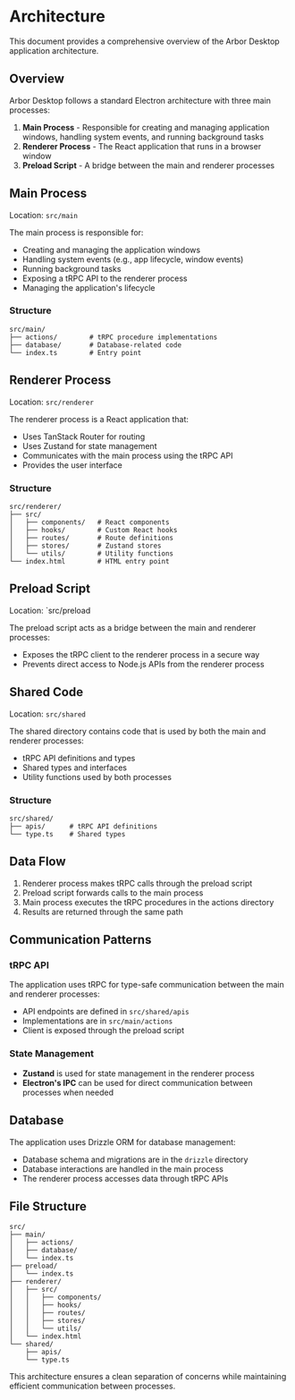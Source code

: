 # Architecture

This document provides a comprehensive overview of the Arbor Desktop application architecture.

## Overview

Arbor Desktop follows a standard Electron architecture with three main processes:

1. **Main Process** - Responsible for creating and managing application windows, handling system events, and running background tasks
2. **Renderer Process** - The React application that runs in a browser window
3. **Preload Script** - A bridge between the main and renderer processes

## Main Process

Location: `src/main`

The main process is responsible for:
- Creating and managing the application windows
- Handling system events (e.g., app lifecycle, window events)
- Running background tasks
- Exposing a tRPC API to the renderer process
- Managing the application's lifecycle

### Structure

```
src/main/
├── actions/        # tRPC procedure implementations
├── database/       # Database-related code
└── index.ts        # Entry point
```

## Renderer Process

Location: `src/renderer`

The renderer process is a React application that:
- Uses TanStack Router for routing
- Uses Zustand for state management
- Communicates with the main process using the tRPC API
- Provides the user interface

### Structure

```
src/renderer/
├── src/
│   ├── components/   # React components
│   ├── hooks/        # Custom React hooks
│   ├── routes/       # Route definitions
│   ├── stores/       # Zustand stores
│   └── utils/        # Utility functions
└── index.html        # HTML entry point
```

## Preload Script

Location: `src/preload

The preload script acts as a bridge between the main and renderer processes:
- Exposes the tRPC client to the renderer process in a secure way
- Prevents direct access to Node.js APIs from the renderer process

## Shared Code

Location: `src/shared`

The shared directory contains code that is used by both the main and renderer processes:
- tRPC API definitions and types
- Shared types and interfaces
- Utility functions used by both processes

### Structure

```
src/shared/
├── apis/      # tRPC API definitions
└── type.ts    # Shared types
```

## Data Flow

1. Renderer process makes tRPC calls through the preload script
2. Preload script forwards calls to the main process
3. Main process executes the tRPC procedures in the actions directory
4. Results are returned through the same path

## Communication Patterns

### tRPC API

The application uses tRPC for type-safe communication between the main and renderer processes:
- API endpoints are defined in `src/shared/apis`
- Implementations are in `src/main/actions`
- Client is exposed through the preload script

### State Management

- **Zustand** is used for state management in the renderer process
- **Electron's IPC** can be used for direct communication between processes when needed

## Database

The application uses Drizzle ORM for database management:
- Database schema and migrations are in the `drizzle` directory
- Database interactions are handled in the main process
- The renderer process accesses data through tRPC APIs

## File Structure

```
src/
├── main/
│   ├── actions/
│   ├── database/
│   └── index.ts
├── preload/
│   └── index.ts
├── renderer/
│   ├── src/
│   │   ├── components/
│   │   ├── hooks/
│   │   ├── routes/
│   │   ├── stores/
│   │   └── utils/
│   └── index.html
└── shared/
    ├── apis/
    └── type.ts
```

This architecture ensures a clean separation of concerns while maintaining efficient communication between processes.